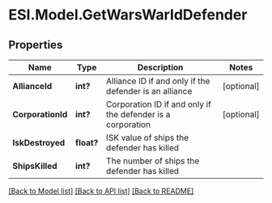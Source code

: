# ESI.Model.GetWarsWarIdDefender
## Properties

Name | Type | Description | Notes
------------ | ------------- | ------------- | -------------
**AllianceId** | **int?** | Alliance ID if and only if the defender is an alliance | [optional] 
**CorporationId** | **int?** | Corporation ID if and only if the defender is a corporation | [optional] 
**IskDestroyed** | **float?** | ISK value of ships the defender has killed | 
**ShipsKilled** | **int?** | The number of ships the defender has killed | 

[[Back to Model list]](../README.md#documentation-for-models) [[Back to API list]](../README.md#documentation-for-api-endpoints) [[Back to README]](../README.md)

